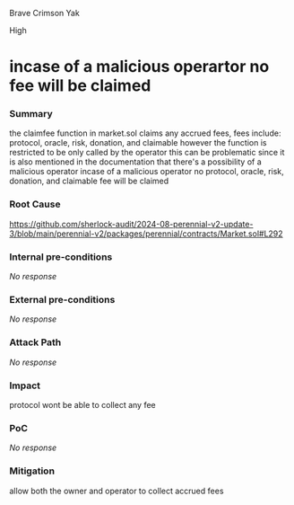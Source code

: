 Brave Crimson Yak

High

# incase of a malicious operartor no fee will be claimed

### Summary

the claimfee function in market.sol claims any accrued fees, fees include: protocol, oracle, risk, donation, and claimable however the function is restricted to be only called by the operator this can be problematic since it is also mentioned in the documentation that there's a possibility of a malicious operator incase of a malicious operator no protocol, oracle, risk, donation, and claimable fee will be claimed

### Root Cause

https://github.com/sherlock-audit/2024-08-perennial-v2-update-3/blob/main/perennial-v2/packages/perennial/contracts/Market.sol#L292

### Internal pre-conditions

_No response_

### External pre-conditions

_No response_

### Attack Path

_No response_

### Impact

protocol wont be able to collect any fee

### PoC

_No response_

### Mitigation

allow both the owner and operator to collect accrued fees 